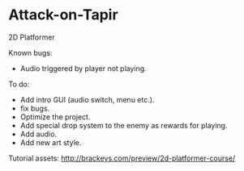 # Attack-on-Tapir
2D Platformer

Known bugs:
- Audio triggered by player not playing.

To do:
- Add intro GUI (audio switch, menu etc.).
- fix bugs.
- Optimize the project.
- Add special drop system to the enemy as rewards for playing.
- Add audio.
- Add new art style.

Tutorial assets:
http://brackeys.com/preview/2d-platformer-course/
